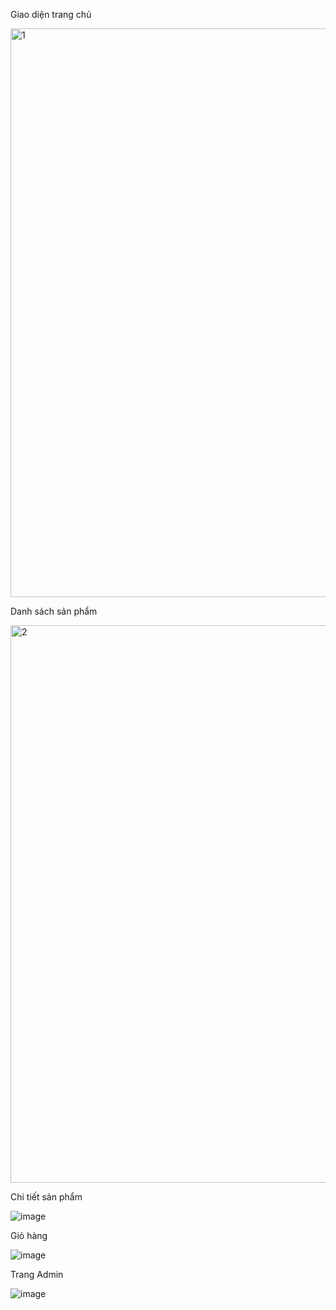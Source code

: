 Giao diện trang chủ

<img width="910" alt="1" src="https://github.com/chien17022001/shoplaravel/assets/80867712/91aeca86-951e-4ac2-b4c9-8eb72c86529a">


Danh sách sản phẩm 

<img width="892" alt="2" src="https://github.com/chien17022001/shoplaravel/assets/80867712/7b46df1a-84ad-456a-95c1-0cf212804420">


Chi tiết sản phẩm

![image](https://github.com/chien17022001/shoplaravel/assets/80867712/42aff264-984e-414a-b095-c8353998b760)


Giỏ hàng 

![image](https://github.com/chien17022001/shoplaravel/assets/80867712/b183e037-bfb0-4b15-9db9-6beead169fc4)


Trang Admin

![image](https://github.com/chien17022001/shoplaravel/assets/80867712/5889d0a5-93c1-43bc-8bcf-5e4045a1e77d)


